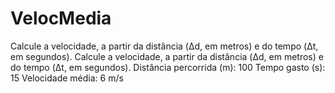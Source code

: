 # VelocMedia
Calcule a velocidade, a partir da distância (Δd, em metros) e do tempo (Δt, em segundos). Calcule a velocidade, a partir da distância (Δd, em metros) e do tempo (Δt, em segundos). Distância percorrida (m): 100 Tempo gasto (s): 15  Velocidade média: 6 m/s
